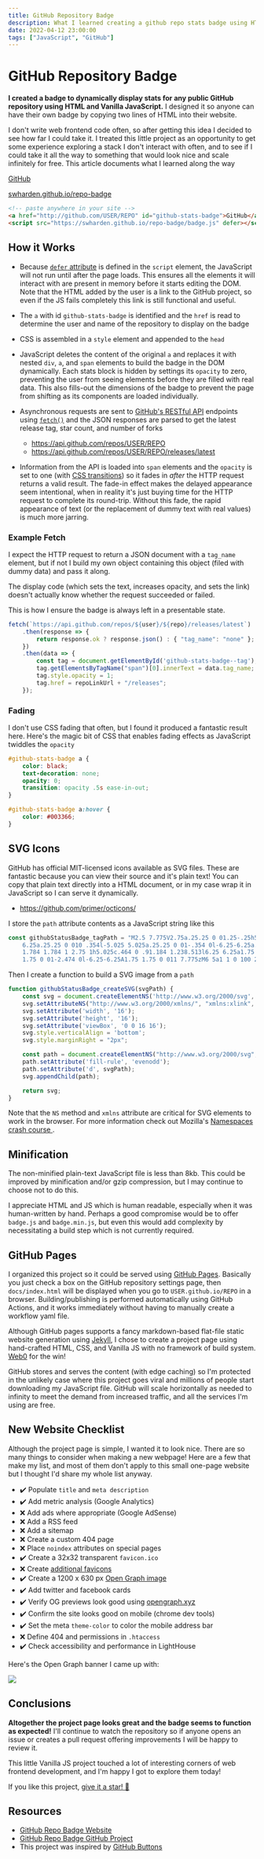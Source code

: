 ```yaml
---
title: GitHub Repository Badge
description: What I learned creating a github repo stats badge using HTML and Vanilla JS
date: 2022-04-12 23:00:00
tags: ["JavaScript", "GitHub"]
---
```


# GitHub Repository Badge

**I created a badge to dynamically display stats for any public GitHub repository using HTML and Vanilla JavaScript.** I designed it so anyone can have their own badge by copying two lines of HTML into their website. 

I don't write web frontend code often, so after getting this idea I decided to see how far I could take it. I treated this little project as an opportunity to get some experience exploring a stack I don't interact with often, and to see if I could take it all the way to something that would look nice and scale infinitely for free. This article documents what I learned along the way

<div class="text-center my-5">

<a href="http://github.com/ScottPlot/ScottPlot" id="github-stats-badge">GitHub</a>
<script src="https://swharden.github.io/repo-badge/badge.js" defer></script>

<a href='https://swharden.github.io/repo-badge/'>swharden.github.io/repo-badge</a>

</div>

```html
<!-- paste anywhere in your site -->
<a href="http://github.com/USER/REPO" id="github-stats-badge">GitHub</a>
<script src="https://swharden.github.io/repo-badge/badge.js" defer></script>
```

## How it Works

* Because [`defer` attribute](https://developer.mozilla.org/en-US/docs/Web/HTML/Element/script#attr-defer) is defined in the `script` element, the JavaScript will not run until after the page loads. This ensures all the elements it will interact with are present in memory before it starts editing the DOM. Note that the HTML added by the user is a link to the GitHub project, so even if the JS fails completely this link is still functional and useful.

* The `a` with id `github-stats-badge` is identified and the `href` is read to determine the user and name of the repository to display on the badge

* CSS is assembled in a `style` element and appended to the `head`

* JavaScript deletes the content of the original `a` and replaces it with nested `div`, `a`, and `span` elements to build the badge in the DOM dynamically. Each stats block is hidden by settings its `opacity` to zero, preventing the user from seeing elements before they are filled with real data. This also fills-out the dimensions of the badge to prevent the page from shifting as its components are loaded individually.

* Asynchronous requests are sent to [GitHub's RESTful API](https://docs.github.com/en/rest) endpoints using [`fetch()`](https://developer.mozilla.org/en-US/docs/Web/API/Fetch_API/Using_Fetch) and the JSON responses are parsed to get the latest release tag, star count, and number of forks
  * https://api.github.com/repos/USER/REPO
  * https://api.github.com/repos/USER/REPO/releases/latest

* Information from the API is loaded into `span` elements and the `opacity` is set to one (with [CSS transitions](https://developer.mozilla.org/en-US/docs/Web/CSS/CSS_Transitions/Using_CSS_transitions)) so it fades in _after_ the HTTP request returns a valid result. The fade-in effect makes the delayed appearance seem intentional, when in reality it's just buying time for the HTTP request to complete its round-trip. Without this fade, the rapid appearance of text (or the replacement of dummy text with real values) is much more jarring.

### Example Fetch

I expect the HTTP request to return a JSON document with a `tag_name` element, but if not I build my own object containing this object (filed with dummy data) and pass it along. 

The display code (which sets the text, increases opacity, and sets the link) doesn't actually know whether the request succeeded or failed.

This is how I ensure the badge is always left in a presentable state.

```js
fetch(`https://api.github.com/repos/${user}/${repo}/releases/latest`)
    .then(response => { 
        return response.ok ? response.json() : { "tag_name": "none" };
    })
    .then(data => {
        const tag = document.getElementById('github-stats-badge--tag');
        tag.getElementsByTagName("span")[0].innerText = data.tag_name;
        tag.style.opacity = 1;
        tag.href = repoLinkUrl + "/releases";
    });
```

### Fading

I don't use CSS fading that often, but I found it produced a fantastic result here. Here's the magic bit of CSS that enables fading effects as JavaScript twiddles the `opacity`

```css
#github-stats-badge a {
    color: black;
    text-decoration: none;
    opacity: 0;
    transition: opacity .5s ease-in-out;
}

#github-stats-badge a:hover {
    color: #003366;
}
```

## SVG Icons

GitHub has official MIT-licensed icons available as SVG files. These are fantastic because you can view their source and it's plain text! You can copy that plain text directly into a HTML document, or in my case wrap it in JavaScript so I can serve it dynamically.

* https://github.com/primer/octicons/

I store the `path` attribute contents as a JavaScript string like this

```js
const githubStatusBadge_tagPath = "M2.5 7.775V2.75a.25.25 0 01.25-.25h5.025a.25.25 0 01.177.073l6.25 \
    6.25a.25.25 0 010 .354l-5.025 5.025a.25.25 0 01-.354 0l-6.25-6.25a.25.25 0 01-.073-.177zm-1.5 0V2.75C1 \
    1.784 1.784 1 2.75 1h5.025c.464 0 .91.184 1.238.513l6.25 6.25a1.75 1.75 0 010 2.474l-5.026 5.026a1.75 \
    1.75 0 01-2.474 0l-6.25-6.25A1.75 1.75 0 011 7.775zM6 5a1 1 0 100 2 1 1 0 000-2z";
```

Then I create a function to build a SVG image from a `path`

```js
function githubStatusBadge_createSVG(svgPath) {
    const svg = document.createElementNS('http://www.w3.org/2000/svg', 'svg');
    svg.setAttributeNS("http://www.w3.org/2000/xmlns/", "xmlns:xlink", "http://www.w3.org/1999/xlink");
    svg.setAttribute('width', '16');
    svg.setAttribute('height', '16');
    svg.setAttribute('viewBox', '0 0 16 16');
    svg.style.verticalAlign = 'bottom';
    svg.style.marginRight = "2px";

    const path = document.createElementNS("http://www.w3.org/2000/svg", 'path');
    path.setAttribute('fill-rule', 'evenodd');
    path.setAttribute('d', svgPath);
    svg.appendChild(path);

    return svg;
}
```

Note that the `NS` method and `xmlns` attribute are critical for SVG elements to work in the browser. For more information check out Mozilla's [Namespaces crash course
](https://developer.mozilla.org/en-US/docs/Web/SVG/Namespaces_Crash_Course).

## Minification

The non-minified plain-text JavaScript file is less than 8kb. This could be improved by minification and/or gzip compression, but I may continue to choose not to do this.

I appreciate HTML and JS which is human readable, especially when it was human-written by hand. Perhaps a good compromise would be to offer `badge.js` and `badge.min.js`, but even this would add complexity by necessitating a build step which is not currently required.

## GitHub Pages

I organized this project so it could be served using [GitHub Pages](https://pages.github.com/). Basically you just check a box on the GitHub repository settings page, then `docs/index.html` will be displayed when you go to `USER.github.io/REPO` in a browser. Building/publishing is performed automatically using GitHub Actions, and it works immediately without having to manually create a workflow yaml file.

Although GitHub pages supports a fancy markdown-based flat-file static website generation using [Jekyll](https://jekyllrb.com/), I chose to create a project page using hand-crafted HTML, CSS, and Vanilla JS with no framework of build system. [Web0](https://web0.small-web.org/) for the win!

GitHub stores and serves the content (with edge caching) so I'm protected in the unlikely case where this project goes viral and millions of people start downloading my JavaScript file. GitHub will scale horizontally as needed to infinity to meet the demand from increased traffic, and all the services I'm using are free.

## New Website Checklist

Although the project page is simple, I wanted it to look nice. There are so many things to consider when making a new webpage! Here are a few that make my list, and most of them don't apply to this small one-page website but I thought I'd share my whole list anyway.

* ✔️ Populate `title` and `meta description`
* ✔️ Add metric analysis (Google Analytics)
* ❌ Add ads where appropriate (Google AdSense)
* ❌ Add a RSS feed
* ❌ Add a sitemap
* ❌ Create a custom 404 page
* ❌ Place `noindex` attributes on special pages
* ✔️ Create a 32x32 transparent `favicon.ico`
* ❌ Create [additional favicons](https://evilmartians.com/chronicles/how-to-favicon-in-2021-six-files-that-fit-most-needs)
* ✔️ Create a 1200 x 630 px [Open Graph image](https://ogp.me/)
* ✔️ Add twitter and facebook cards
* ✔️ Verify OG previews look good using [opengraph.xyz](https://www.opengraph.xyz/)
* ✔️ Confirm the site looks good on mobile (chrome dev tools)
* ✔️ Set the meta `theme-color` to color the mobile address bar
* ❌ Define 404 and permissions in `.htaccess`
* ✔️ Check accessibility and performance in LightHouse

Here's the Open Graph banner I came up with:

<img src="https://swharden.com/static/2022/04/12/banner.png" class="d-inline-block mx-auto">

## Conclusions

**Altogether the project page looks great and the badge seems to function as expected!** I'll continue to watch the repository so if anyone opens an issue or creates a pull request offering improvements I will be happy to review it.

This little Vanilla JS project touched a lot of interesting corners of web frontend development, and I'm happy I got to explore them today!

If you like this project, [give it a star! 🌟](https://github.com/swharden/repo-badge)

## Resources
* [GitHub Repo Badge Website](https://swharden.github.io/repo-badge/)
* [GitHub Repo Badge GitHub Project](https://github.com/swharden/repo-badge)
* This project was inspired by [GitHub Buttons](https://buttons.github.io)